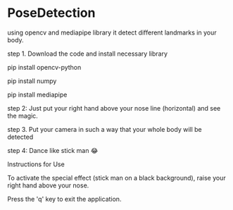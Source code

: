 # PoseDetection

using opencv and mediapipe library it detect different landmarks in your body.

step 1. Download the code and install necessary library

 
pip install opencv-python

pip install numpy

pip install mediapipe


step 2: Just put your right hand above your nose line (horizontal) and see the magic.

step 3. Put your camera in such a way that your whole body will be detected 

step 4: Dance like stick man 😂


Instructions for Use

To activate the special effect (stick man on a black background), raise your right hand above your nose.

Press the 'q' key to exit the application.
